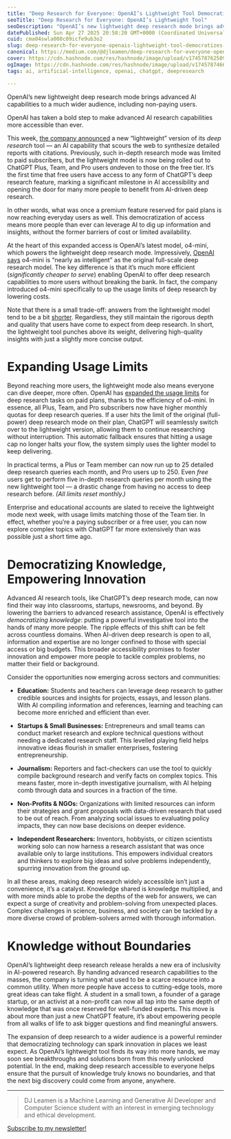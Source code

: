 ```yaml
---
title: "Deep Research for Everyone: OpenAI’s Lightweight Tool Democratizes Knowledge"
seoTitle: "Deep Research for Everyone: OpenAI’s Lightweight Tool"
seoDescription: "OpenAI’s new lightweight deep research mode brings advanced AI capabilities to a much wider audience, including non-paying users."
datePublished: Sun Apr 27 2025 20:58:20 GMT+0000 (Coordinated Universal Time)
cuid: cma04swla000c09icfe9ub3o2
slug: deep-research-for-everyone-openais-lightweight-tool-democratizes-knowledge
canonical: https://medium.com/@djleamen/deep-research-for-everyone-openais-lightweight-tool-democratizes-knowledge-e5a68d8a6e5d
cover: https://cdn.hashnode.com/res/hashnode/image/upload/v1745787625094/38282948-6c45-4ebf-be87-d8588d35c444.png
ogImage: https://cdn.hashnode.com/res/hashnode/image/upload/v1745787466391/6f38953a-1308-498b-8064-f211a86d34b7.png
tags: ai, artificial-intelligence, openai, chatgpt, deepresearch

---
```


OpenAI’s new lightweight deep research mode brings advanced AI capabilities to a much wider audience, including non-paying users.

OpenAI has taken a bold step to make advanced AI research capabilities more accessible than ever.

This week, [the company announced](https://x.com/OpenAI/status/1915505964142514321) a new “lightweight” version of its *deep research* tool — an AI capability that scours the web to synthesize detailed reports with citations. Previously, such in-depth research mode was limited to paid subscribers, but the lightweight model is now being rolled out to ChatGPT Plus, Team, and Pro users *and*even to those on the free tier. It’s the first time that free users have access to any form of ChatGPT’s deep research feature, marking a significant milestone in AI accessibility and opening the door for many more people to benefit from AI-driven deep research.

In other words, what was once a premium feature reserved for paid plans is now reaching everyday users as well. This democratization of access means more people than ever can leverage AI to dig up information and insights, without the former barriers of cost or limited availability.

At the heart of this expanded access is OpenAI’s latest model, o4-mini, which powers the lightweight deep research mode. Impressively, [OpenAI says](https://www.theverge.com/news/656142/chatgpt-lightweight-deep-research-free-plus-team-pro) o4-mini is “nearly as intelligent” as the original full-scale deep research model. The key difference is that it’s much more efficient (*significantly cheaper to serve*) enabling OpenAI to offer deep research capabilities to more users without breaking the bank. In fact, the company introduced o4-mini specifically to up the usage limits of deep research by lowering costs.

Note that there is a small trade-off: answers from the lightweight model tend to be a bit [shorter](https://techcrunch.com/2025/04/24/openai-rolls-out-a-lightweight-version-of-its-chatgpt-deep-research-tool/#:~:text=%E2%80%9CResponses%20will%20typically%20be%20shorter,%E2%80%9D). Regardless, they still maintain the rigorous depth and quality that users have come to expect from deep research. In short, the lightweight tool punches above its weight, delivering high-quality insights with just a slightly more concise output.

# Expanding Usage Limits

Beyond reaching more users, the lightweight mode also means everyone can dive deeper, more often. OpenAI has [expanded the usage limits](https://www.tomsguide.com/ai/openai-is-rolling-out-a-new-version-of-chatgpt-deep-research#:~:text=In%20a%20post%20on%20X,to%20increase%20current%20rate%20limits%E2%80%9D) for deep research tasks on paid plans, thanks to the efficiency of o4-mini. In essence, all Plus, Team, and Pro subscribers now have higher monthly quotas for deep research queries. If a user hits the limit of the original (full-power) deep research mode on their plan, ChatGPT will seamlessly switch over to the lightweight version, allowing them to continue researching without interruption. This automatic fallback ensures that hitting a usage cap no longer halts your flow, the system simply uses the lighter model to keep delivering.

In practical terms, a Plus or Team member can now run up to 25 detailed deep research queries each month, and Pro users up to 250. Even *free* users get to perform five in-depth research queries per month using the new lightweight tool — a drastic change from having no access to deep research before. *(All limits reset monthly.)*

Enterprise and educational accounts are slated to receive the lightweight mode next week, with usage limits matching those of the Team tier. In effect, whether you’re a paying subscriber or a free user, you can now explore complex topics with ChatGPT far more extensively than was possible just a short time ago.

# Democratizing Knowledge, Empowering Innovation

Advanced AI research tools, like ChatGPT’s deep research mode, can now find their way into classrooms, startups, newsrooms, and beyond. By lowering the barriers to advanced research assistance, OpenAI is effectively *democratizing knowledge*: putting a powerful investigative tool into the hands of many more people. The ripple effects of this shift can be felt across countless domains. When AI-driven deep research is open to all, information and expertise are no longer confined to those with special access or big budgets. This broader accessibility promises to foster innovation and empower more people to tackle complex problems, no matter their field or background.

Consider the opportunities now emerging across sectors and communities:

* **Education:** Students and teachers can leverage deep research to gather credible sources and insights for projects, essays, and lesson plans. With AI compiling information and references, learning and teaching can become more enriched and efficient than ever.
    
* **Startups & Small Businesses:** Entrepreneurs and small teams can conduct market research and explore technical questions without needing a dedicated research staff. This levelled playing field helps innovative ideas flourish in smaller enterprises, fostering entrepreneurship.
    
* **Journalism:** Reporters and fact-checkers can use the tool to quickly compile background research and verify facts on complex topics. This means faster, more in-depth investigative journalism, with AI helping comb through data and sources in a fraction of the time.
    
* **Non-Profits & NGOs:** Organizations with limited resources can inform their strategies and grant proposals with data-driven research that used to be out of reach. From analyzing social issues to evaluating policy impacts, they can now base decisions on deeper evidence.
    
* **Independent Researchers:** Inventors, hobbyists, or citizen scientists working solo can now harness a research assistant that was once available only to large institutions. This empowers individual creators and thinkers to explore big ideas and solve problems independently, spurring innovation from the ground up.
    

In all these areas, making deep research widely accessible isn’t just a convenience, it’s a catalyst. Knowledge shared is knowledge multiplied, and with more minds able to probe the depths of the web for answers, we can expect a surge of creativity and problem-solving from unexpected places. Complex challenges in science, business, and society can be tackled by a more diverse crowd of problem-solvers armed with thorough information.

# Knowledge without Boundaries

OpenAI’s lightweight deep research release heralds a new era of inclusivity in AI-powered research. By handing advanced research capabilities to the masses, the company is turning what used to be a scarce resource into a common utility. When more people have access to cutting-edge tools, more great ideas can take flight. A student in a small town, a founder of a garage startup, or an activist at a non-profit can now all tap into the same depth of knowledge that was once reserved for well-funded experts. This move is about more than just a new ChatGPT feature, it’s about empowering people from all walks of life to ask bigger questions and find meaningful answers.

The expansion of deep research to a wider audience is a powerful reminder that democratizing technology can spark innovation in places we least expect. As OpenAI’s lightweight tool finds its way into more hands, we may soon see breakthroughs and solutions born from this newly unlocked potential. In the end, making deep research accessible to everyone helps ensure that the pursuit of knowledge truly knows no boundaries, and that the next big discovery could come from anyone, anywhere.

---

> DJ Leamen is a Machine Learning and Generative Al Developer and Computer Science student with an interest in emerging technology and ethical development.

[Subscribe to my newsletter!](https://djleamen.substack.com/subscribe)